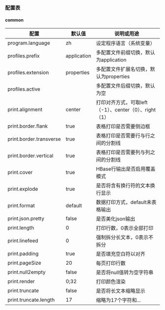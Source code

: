 ### 配置表
#### common
配置|默认值|说明或用途
---|---|---
program.language|zh|设定程序语言（系统变量）
profiles.prefix|application|多配置文件前缀切换，默认为application
profiles.extension|properties|多配置文件扩展名切换，默认为properties
profiles.active| |多配置文件后缀切换，默认为空
print.alignment|center|打印对齐方式，可取left（-1）、center（0）、right（1）
print.border.flank|true|表格打印是否需要侧边框
print.border.transverse|true|表格打印是否需要行与行之间的分割线
print.border.vertical|true|表格打印是否需要列与列之间的分割线
print.cover|true|HBase行输出是否启用覆盖模式
print.explode|true|是否将含有换行符的文本换行显示
print.format|default|数据打印方式，default未表格输出
print.json.pretty|false|是否美化json输出
print.length|0|打印行数，0表示全部打印
print.linefeed|0|强制拆分长文本，0表示不拆分
print.padding|true|是否填充空白符以对齐
print.pageSize|20|每页打印行数
print.null2empty|false|是否将null值转为空字符串
print.render|0;32|打印颜色渲染
print.truncate|false|是否将长文本缩略显示
print.truncate.length|17|缩略为17个字符和...
